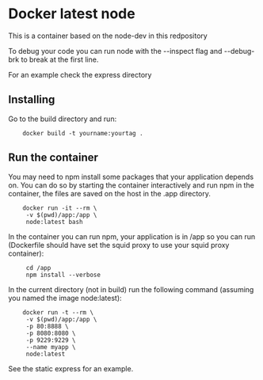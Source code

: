 Docker latest node
==================

This is a container based on the node-dev in this redpository

To debug your code you can run node with the --inspect flag and --debug-brk to break at the first line.

For an example check the express directory

Installing
----------

Go to the build directory and run:

        docker build -t yourname:yourtag .
        
Run the container
-----------------

You may need to npm install some packages that your application depends on. You can do so by starting the container interactively and run npm in the container, the files are saved on the host in the .app directory.

        docker run -it --rm \
         -v $(pwd)/app:/app \
         node:latest bash

In the container you can run npm, your application is in /app so you can run (Dockerfile should have set the squid proxy to use your squid proxy container):

         cd /app
         npm install --verbose

In the current directory (not in build) run the following command (assuming you named the image node:latest):

        docker run -t --rm \
         -v $(pwd)/app:/app \
         -p 80:8888 \
         -p 8080:8080 \
         -p 9229:9229 \
         --name myapp \
         node:latest
         
See the static express for an example.
